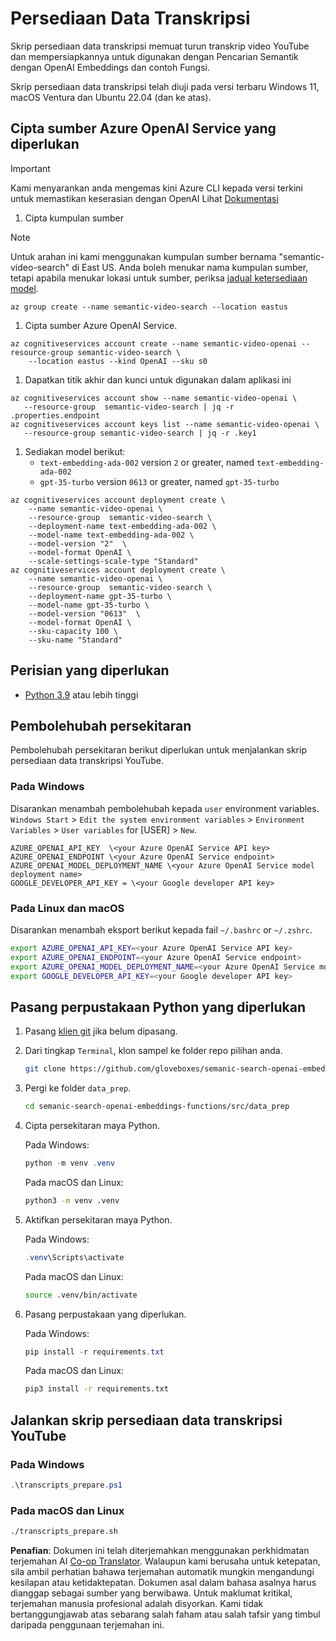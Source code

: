 <!--
CO_OP_TRANSLATOR_METADATA:
{
  "original_hash": "0d69f2d5814a698d3de5d0235940b5ae",
  "translation_date": "2025-05-19T18:53:18+00:00",
  "source_file": "08-building-search-applications/scripts/README.md",
  "language_code": "ms"
}
-->
# Persediaan Data Transkripsi

Skrip persediaan data transkripsi memuat turun transkrip video YouTube dan mempersiapkannya untuk digunakan dengan Pencarian Semantik dengan OpenAI Embeddings dan contoh Fungsi.

Skrip persediaan data transkripsi telah diuji pada versi terbaru Windows 11, macOS Ventura dan Ubuntu 22.04 (dan ke atas).

## Cipta sumber Azure OpenAI Service yang diperlukan

> [!IMPORTANT]
> Kami menyarankan anda mengemas kini Azure CLI kepada versi terkini untuk memastikan keserasian dengan OpenAI
> Lihat [Dokumentasi](https://learn.microsoft.com/cli/azure/update-azure-cli?WT.mc_id=academic-105485-koreyst)

1. Cipta kumpulan sumber

> [!NOTE]
> Untuk arahan ini kami menggunakan kumpulan sumber bernama "semantic-video-search" di East US.
> Anda boleh menukar nama kumpulan sumber, tetapi apabila menukar lokasi untuk sumber,
> periksa [jadual ketersediaan model](https://aka.ms/oai/models?WT.mc_id=academic-105485-koreyst).

```console
az group create --name semantic-video-search --location eastus
```

1. Cipta sumber Azure OpenAI Service.

```console
az cognitiveservices account create --name semantic-video-openai --resource-group semantic-video-search \
    --location eastus --kind OpenAI --sku s0
```

1. Dapatkan titik akhir dan kunci untuk digunakan dalam aplikasi ini

```console
az cognitiveservices account show --name semantic-video-openai \
   --resource-group  semantic-video-search | jq -r .properties.endpoint
az cognitiveservices account keys list --name semantic-video-openai \
   --resource-group semantic-video-search | jq -r .key1
```

1. Sediakan model berikut:
   - `text-embedding-ada-002` version `2` or greater, named `text-embedding-ada-002`
   - `gpt-35-turbo` version `0613` or greater, named `gpt-35-turbo`

```console
az cognitiveservices account deployment create \
    --name semantic-video-openai \
    --resource-group  semantic-video-search \
    --deployment-name text-embedding-ada-002 \
    --model-name text-embedding-ada-002 \
    --model-version "2"  \
    --model-format OpenAI \
    --scale-settings-scale-type "Standard"
az cognitiveservices account deployment create \
    --name semantic-video-openai \
    --resource-group  semantic-video-search \
    --deployment-name gpt-35-turbo \
    --model-name gpt-35-turbo \
    --model-version "0613"  \
    --model-format OpenAI \
    --sku-capacity 100 \
    --sku-name "Standard"
```

## Perisian yang diperlukan

- [Python 3.9](https://www.python.org/downloads/?WT.mc_id=academic-105485-koreyst) atau lebih tinggi

## Pembolehubah persekitaran

Pembolehubah persekitaran berikut diperlukan untuk menjalankan skrip persediaan data transkripsi YouTube.

### Pada Windows

Disarankan menambah pembolehubah kepada `user` environment variables.
`Windows Start` > `Edit the system environment variables` > `Environment Variables` > `User variables` for [USER] > `New`.

```text
AZURE_OPENAI_API_KEY  \<your Azure OpenAI Service API key>
AZURE_OPENAI_ENDPOINT \<your Azure OpenAI Service endpoint>
AZURE_OPENAI_MODEL_DEPLOYMENT_NAME \<your Azure OpenAI Service model deployment name>
GOOGLE_DEVELOPER_API_KEY = \<your Google developer API key>
```

### Pada Linux dan macOS

Disarankan menambah eksport berikut kepada fail `~/.bashrc` or `~/.zshrc`.

```bash
export AZURE_OPENAI_API_KEY=<your Azure OpenAI Service API key>
export AZURE_OPENAI_ENDPOINT=<your Azure OpenAI Service endpoint>
export AZURE_OPENAI_MODEL_DEPLOYMENT_NAME=<your Azure OpenAI Service model deployment name>
export GOOGLE_DEVELOPER_API_KEY=<your Google developer API key>
```

## Pasang perpustakaan Python yang diperlukan

1. Pasang [klien git](https://git-scm.com/downloads?WT.mc_id=academic-105485-koreyst) jika belum dipasang.
1. Dari tingkap `Terminal`, klon sampel ke folder repo pilihan anda.

    ```bash
    git clone https://github.com/gloveboxes/semanic-search-openai-embeddings-functions.git
    ```

1. Pergi ke folder `data_prep`.

   ```bash
   cd semanic-search-openai-embeddings-functions/src/data_prep
   ```

1. Cipta persekitaran maya Python.

    Pada Windows:

    ```powershell
    python -m venv .venv
    ```

    Pada macOS dan Linux:

    ```bash
    python3 -m venv .venv
    ```

1. Aktifkan persekitaran maya Python.

   Pada Windows:

   ```powershell
   .venv\Scripts\activate
   ```

   Pada macOS dan Linux:

   ```bash
   source .venv/bin/activate
   ```

1. Pasang perpustakaan yang diperlukan.

   Pada Windows:

   ```powershell
   pip install -r requirements.txt
   ```

   Pada macOS dan Linux:

   ```bash
   pip3 install -r requirements.txt
   ```

## Jalankan skrip persediaan data transkripsi YouTube

### Pada Windows

```powershell
.\transcripts_prepare.ps1
```

### Pada macOS dan Linux

```bash
./transcripts_prepare.sh
```

**Penafian**: 
Dokumen ini telah diterjemahkan menggunakan perkhidmatan terjemahan AI [Co-op Translator](https://github.com/Azure/co-op-translator). Walaupun kami berusaha untuk ketepatan, sila ambil perhatian bahawa terjemahan automatik mungkin mengandungi kesilapan atau ketidaktepatan. Dokumen asal dalam bahasa asalnya harus dianggap sebagai sumber yang berwibawa. Untuk maklumat kritikal, terjemahan manusia profesional adalah disyorkan. Kami tidak bertanggungjawab atas sebarang salah faham atau salah tafsir yang timbul daripada penggunaan terjemahan ini.